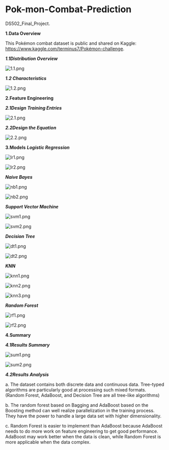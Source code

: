 # Pok-mon-Combat-Prediction
DS502_Final_Project. 



**1.Data Overview**

This Pokémon combat dataset is public and shared on Kaggle: https://www.kaggle.com/terminus7/Pokémon-challenge.

***1.1Distribution Overview***

![1.1.png](image/1.1.png)



***1.2 Characteristics***

![1.2.png](image/1.2.png)





**2.Feature Engineering**

***2.1Design Training Entries***

![2.1.png](image/2.1.png)


***2.2Design the Equation***

![2.2.png](image/2.2.png)





**3.Models**
***Logistic Regression***

![lr1.png](image/lr1.png)

![lr2.png](image/lr2.png)



***Naive Bayes***

![nb1.png](image/nb1.png)

![nb2.png](image/nb2.png)





***Support Vector Machine***

![svm1.png](image/svm1.png)

![svm2.png](image/svm2.png)





***Decision Tree***

![dt1.png](image/dt1.png)

![dt2.png](image/dt2.png)





***KNN***

![knn1.png](image/knn1.png)

![knn2.png](image/knn2.png)

![knn3.png](image/knn3.png)






***Random Forest***

![rf1.png](image/rf1.png)

![rf2.png](image/rf2.png)




**4.Summary**

***4.1Results Summary***

![sum1.png](image/sum1.png)

![sum2.png](image/sum2.png)



***4.2Results Analysis***

a. The dataset contains both discrete data and continuous data. Tree-typed algorithms are particularly good at processing such mixed formats. (Random Forest, AdaBoost, and Decision Tree are all tree-like algorithms)

b. The random forest based on Bagging and AdaBoost based on the Boosting method can well realize parallelization in the training process. They have the power to handle a large data set with higher dimensionality.

c. Random Forest is easier to implement than AdaBoost because AdaBoost needs to do more work on feature engineering to get good performance. AdaBoost may work better when the data is clean, while Random Forest is more applicable when the data complex.



